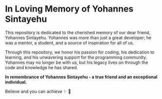 # **In Loving Memory of Yohannes Sintayehu**

This repository is dedicated to the cherished memory of our dear friend, Yohannes Sintayehu. Yohannes was more than just a great developer; he was a mentor, a student, and a source of inspiration for all of us. 

Through this repository, we honor his passion for coding, his dedication to learning, and his unwavering support for the programming community. Yohannes may no longer be with us, but his legacy lives on through the code and knowledge he has shared.

**In remembrance of Yohannes Sintayehu - a true friend and an exceptional individual.**

Believe and you can achieve ✨ 💯
